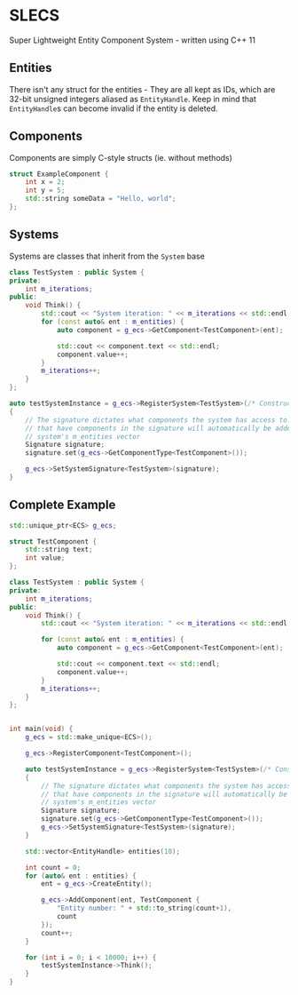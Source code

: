 # SLECS
Super Lightweight Entity Component System - written using C++ 11

## Entities
There isn't any struct for the entities - They are all kept as IDs, which are 32-bit unsigned integers aliased as `EntityHandle`. Keep in mind that `EntityHandle`s can become invalid if the entity is deleted.

## Components
Components are simply C-style structs (ie. without methods)
```cpp
struct ExampleComponent {
	int x = 2;
	int y = 5;
	std::string someData = "Hello, world";
};
```

## Systems
Systems are classes that inherit from the `System` base
```cpp
class TestSystem : public System {
private:
	int m_iterations;
public:
	void Think() {
		std::cout << "System iteration: " << m_iterations << std::endl;
		for (const auto& ent : m_entities) {
			auto component = g_ecs->GetComponent<TestComponent>(ent);

			std::cout << component.text << std::endl;
			component.value++;
		}
		m_iterations++;
	}
};

auto testSystemInstance = g_ecs->RegisterSystem<TestSystem>(/* Constructor arguments can be passed to the system here*/);
{
	// The signature dictates what components the system has access to. Entities
	// that have components in the signature will automatically be added to the
	// system's m_entities vector
	Signature signature;
	signature.set(g_ecs->GetComponentType<TestComponent>());

	g_ecs->SetSystemSignature<TestSystem>(signature);
}
```

## Complete Example
```cpp
std::unique_ptr<ECS> g_ecs;

struct TestComponent {
	std::string text;
	int value;
};

class TestSystem : public System {
private:
	int m_iterations;
public:
	void Think() {
		std::cout << "System iteration: " << m_iterations << std::endl;

		for (const auto& ent : m_entities) {
			auto component = g_ecs->GetComponent<TestComponent>(ent);

			std::cout << component.text << std::endl;
			component.value++;
		}
		m_iterations++;
	}
};


int main(void) {
	g_ecs = std::make_unique<ECS>();

	g_ecs->RegisterComponent<TestComponent>();

	auto testSystemInstance = g_ecs->RegisterSystem<TestSystem>(/* Constructor arguments can be passed to the system here*/);
	{
		// The signature dictates what components the system has access to. Entities
		// that have components in the signature will automatically be added to the
		// system's m_entities vector
		Signature signature;
		signature.set(g_ecs->GetComponentType<TestComponent>());
		g_ecs->SetSystemSignature<TestSystem>(signature);
	}

	std::vector<EntityHandle> entities(10);

	int count = 0;
	for (auto& ent : entities) {
		ent = g_ecs->CreateEntity();

		g_ecs->AddComponent(ent, TestComponent {
			"Entity number: " + std::to_string(count+1),
			count
		});
		count++;
	}

	for (int i = 0; i < 10000; i++) {
		testSystemInstance->Think();
	}
}

```
